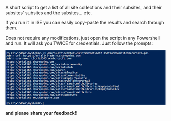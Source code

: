 A short script to get a list of all site collections and their subsites, and their subsites' subsites and the subsites... etc.

 

If you run it in ISE you can easily copy-paste the results and search through them.

Does not require any modifications, just open the script in any Powershell and run. It will ask you TWICE for credentials. Just follow the prompts:

 <img src="../Get all site collections and their subsites/GetAllSitesandSubsites.PNG">

**and please share your feedback!!**
